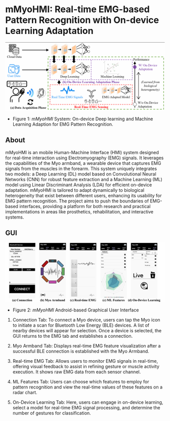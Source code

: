 # mMyoHMI: Real-time EMG-based Pattern Recognition with On-device Learning Adaptation

![System Architecture](visuals/System.png?raw=true "System")
* Figure 1: *mMyoHMI* System: On-device Deep learning and Machine Learning
Adaption for EMG Pattern Recognition.

## About
mMyoHMI is an mobile Human-Machine Interface (HMI) system designed for real-time interaction using Electromyography (EMG) signals. It leverages the capabilities of the Myo armband, a wearable device that captures EMG signals from the muscles in the forearm. This system uniquely integrates two models: a Deep Learning (DL) model based on Convolutional Neural Networks (CNN) for robust feature extraction and a Machine Learning (ML) model using Linear Discriminant Analysis (LDA) for efficient on-device adaptation. mMyoHMI is tailored to adapt dynamically to biological heterogeneity that exist between different users, enhancing its usability for EMG pattern recognition. The project aims to push the boundaries of EMG-based interfaces, providing a platform for both research and practical implementations in areas like prosthetics, rehabilitation, and interactive systems.

## GUI
![GUI](visuals/GUI.png?raw=true "GUI")
* Figure 2: *mMyoHMI* Android-based Graphical User Interface
1. Connection Tab: To connect a Myo device, users can tap the Myo icon to initiate a scan for Bluetooth Low Energy (BLE) devices. A list of nearby devices will appear for selection. Once a device is selected, the GUI returns to the EMG tab and establishes a connection.

2. Myo Armband Tab: Displays real-time EMG feature visualization after a successful BLE connection is established with the Myo Armband.

3. Real-time EMG Tab: Allows users to monitor EMG signals in real-time, offering visual feedback to assist in refining gesture or muscle activity execution. It shows raw EMG data from each sensor channel.

4. ML Features Tab: Users can choose which features to employ for pattern recognition and view the real-time values of these features on a radar chart.

5. On-Device Learning Tab: Here, users can engage in on-device learning, select a model for real-time EMG signal processing, and determine the number of gestures for classification.
